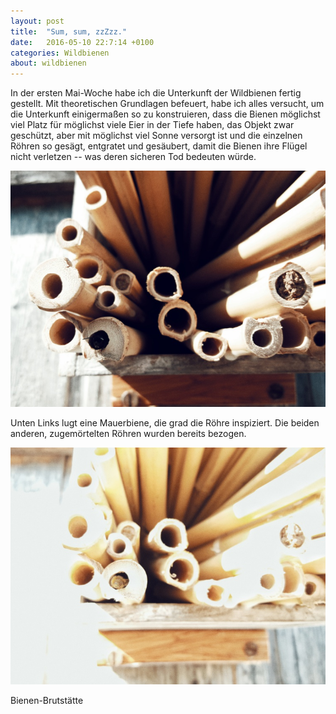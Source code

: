```yaml
---
layout: post
title:  "Sum, sum, zzZzz."
date:   2016-05-10 22:7:14 +0100
categories: Wildbienen
about: wildbienen
---
```


In der ersten Mai-Woche habe ich die Unterkunft der Wildbienen fertig gestellt. Mit theoretischen Grundlagen befeuert, habe ich alles versucht, um die Unterkunft einigermaßen so zu konstruieren, dass die Bienen möglichst viel Platz für möglichst viele Eier in der Tiefe haben, das Objekt zwar geschützt, aber mit möglichst viel Sonne versorgt ist und die einzelnen Röhren so gesägt, entgratet und gesäubert, damit die Bienen ihre Flügel nicht verletzen -- was deren sicheren Tod bedeuten würde.

<div class="post-image">
    <img src="/img/bienen_brutstaette_01.jpeg" alt="Bienen Brutstätte" />
    <p class="post-image-caption">Unten Links lugt eine Mauerbiene, die grad die Röhre inspiziert. Die beiden anderen, zugemörtelten Röhren wurden bereits bezogen.</p>
</div>
<div class="post-image">
    <img src="/img/bienen_brutstaette_02.jpeg" alt="Bienen Brutstätte" />
    <p class="post-image-caption">Bienen-Brutstätte</p>
</div>
